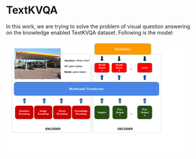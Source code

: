# TextKVQA

In this work, we are trying to solve the problem of visual question answering on the knowledge enabled TextKVQA dataset. Following is the model:

![MultiModal Transformer](media/model-enlarged.png)
